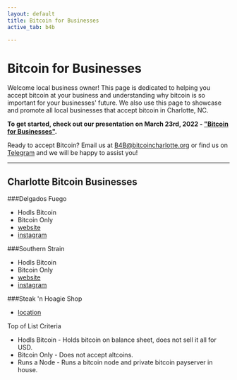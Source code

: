 ```yaml
---
layout: default
title: Bitcoin for Businesses
active_tab: b4b

---
```

# Bitcoin for Businesses

Welcome local business owner! This page is dedicated to helping you accept bitcoin at your business and understanding why bitcoin is so important for your businesses' future. We also use this page to showcase and promote all local businesses that accept bitcoin in Charlotte, NC. 

**To get started, check out our presentation on March 23rd, 2022 - ["Bitcoin for Businesses"](/event-2022-03-23).**

Ready to accept Bitcoin? Email us at [B4B@bitcoincharlotte.org](mailto:B4B@bitcoincharlotte.org) or find us on [Telegram](https://t.me/joinchat/GRK-_ZZ8Qz7U34nB) and we will be happy to assist you! 

---

## Charlotte Bitcoin Businesses

###Delgados Fuego 
  - Hodls Bitcoin
  - Bitcoin Only
  - [website](https://delgadosfuego.com/)
  - [instagram](https://www.instagram.com/delgadosfuego/)

###Southern Strain
  - Hodls Bitcoin
  - Bitcoin Only
  - [website](https://www.southernstrainbrewing.com/plazamidwood)
  - [instagram](https://www.instagram.com/southernstrain_plazamidwood/) 

###Steak 'n Hoagie Shop
  - [location](https://maps.google.com/?q=4390+Potter+Rd,+Matthews,+NC+28104)


Top of List Criteria
- Hodls Bitcoin - Holds bitcoin on balance sheet, does not sell it all for USD.
- Bitcoin Only - Does not accept altcoins.
- Runs a Node - Runs a bitcoin node and private bitcoin payserver in house.


